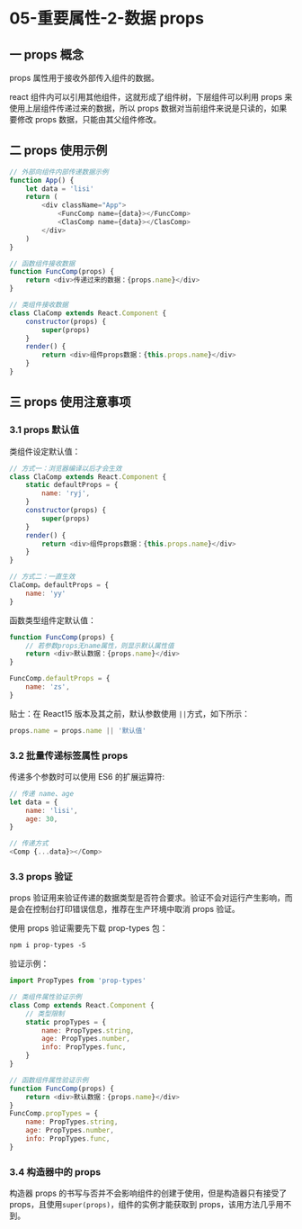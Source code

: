 # 05-重要属性-2-数据 props

## 一 props 概念

props 属性用于接收外部传入组件的数据。

react 组件内可以引用其他组件，这就形成了组件树，下层组件可以利用 props 来使用上层组件传递过来的数据，所以 props 数据对当前组件来说是只读的，如果要修改 props 数据，只能由其父组件修改。

## 二 props 使用示例

```js
// 外部向组件内部传递数据示例
function App() {
    let data = 'lisi'
    return (
        <div className="App">
            <FuncComp name={data}></FuncComp>
            <ClasComp name={data}></ClasComp>
        </div>
    )
}

// 函数组件接收数据
function FuncComp(props) {
    return <div>传递过来的数据：{props.name}</div>
}

// 类组件接收数据
class ClaComp extends React.Component {
    constructor(props) {
        super(props)
    }
    render() {
        return <div>组件props数据：{this.props.name}</div>
    }
}
```

## 三 props 使用注意事项

### 3.1 props 默认值

类组件设定默认值：

```js
// 方式一：浏览器编译以后才会生效
class ClaComp extends React.Component {
    static defaultProps = {
        name: 'ryj',
    }
    constructor(props) {
        super(props)
    }
    render() {
        return <div>组件props数据：{this.props.name}</div>
    }
}

// 方式二：一直生效
ClaComp。defaultProps = {
    name: 'yy'
}
```

函数类型组件定默认值：

```js
function FuncComp(props) {
    // 若参数props无name属性，则显示默认属性值
    return <div>默认数据：{props.name}</div>
}

FuncComp.defaultProps = {
    name: 'zs',
}
```

贴士：在 React15 版本及其之前，默认参数使用 `||`方式，如下所示：

```js
props.name = props.name || '默认值'
```

### 3.2 批量传递标签属性 props

传递多个参数时可以使用 ES6 的扩展运算符:

```js
// 传递 name、age
let data = {
    name: 'lisi',
    age: 30,
}

// 传递方式
<Comp {...data}></Comp>
```

### 3.3 props 验证

props 验证用来验证传递的数据类型是否符合要求。验证不会对运行产生影响，而是会在控制台打印错误信息，推荐在生产环境中取消 props 验证。

使用 props 验证需要先下载 prop-types 包：

```txt
npm i prop-types -S
```

验证示例：

```js
import PropTypes from 'prop-types'

// 类组件属性验证示例
class Comp extends React.Component {
    // 类型限制
    static propTypes = {
        name: PropTypes.string,
        age: PropTypes.number,
        info: PropTypes.func,
    }
}

// 函数组件属性验证示例
function FuncComp(props) {
    return <div>默认数据：{props.name}</div>
}
FuncComp.propTypes = {
    name: PropTypes.string,
    age: PropTypes.number,
    info: PropTypes.func,
}
```

### 3.4 构造器中的 props

构造器 props 的书写与否并不会影响组件的创建于使用，但是构造器只有接受了 props，且使用`super(props)`，组件的实例才能获取到 props，该用方法几乎用不到。
